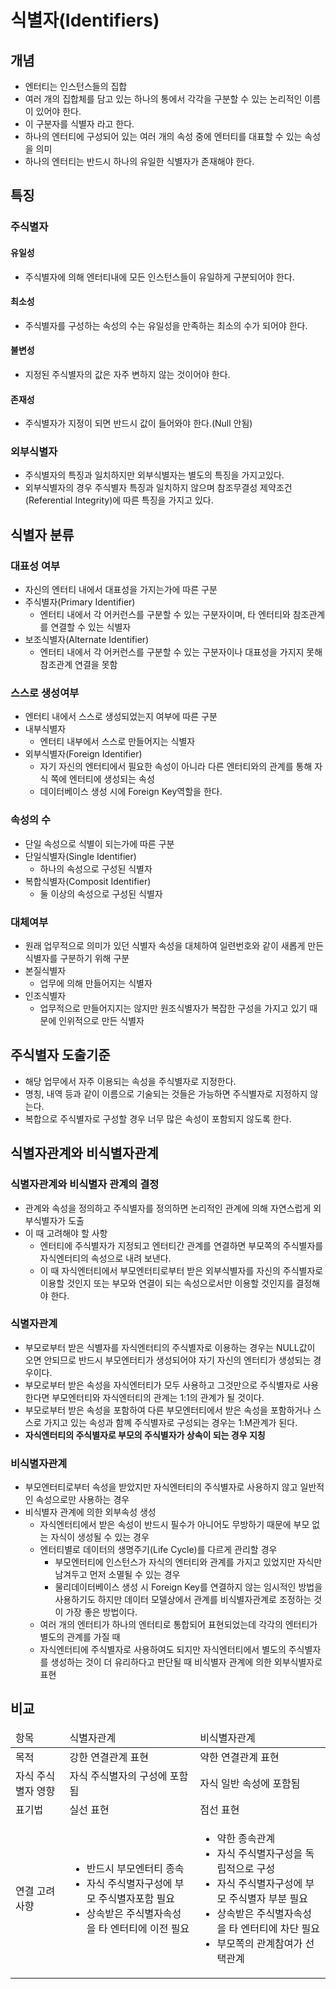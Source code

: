 # 식별자(Identifiers)

## 개념
- 엔터티는 인스턴스들의 집합
- 여러 개의 집합체를 담고 있는 하나의 통에서 각각을 구분할 수 있는 논리적인 이름이 있어야 한다.
- 이 구분자를 식별자 라고 한다.
- 하나의 엔터티에 구성되어 있는 여러 개의 속성 중에 엔터티를 대표할 수 있는 속성을 의미
- 하나의 엔터티는 반드시 하나의 유일한 식별자가 존재해야 한다.

## 특징
### 주식별자
#### 유일성
- 주식별자에 의해 엔터티내에 모든 인스턴스들이 유일하게 구분되어야 한다.
#### 최소성
- 주식별자를 구성하는 속성의 수는 유일성을 만족하는 최소의 수가 되어야 한다.
#### 불변성
- 지정된 주식별자의 값은 자주 변하지 않는 것이어야 한다.
#### 존재성
- 주식별자가 지정이 되면 반드시 값이 들어와야 한다.(Null 안됨)

### 외부식별자
- 주식별자의 특징과 일치하지만 외부식별자는 별도의 특징을 가지고있다.
- 외부식별자의 경우 주식별자 특징과 일치하지 않으며 참조무결성 제약조건(Referential Integrity)에 따른 특징을 가지고 있다.

## 식별자 분류
### 대표성 여부
- 자신의 엔터티 내에서 대표성을 가지는가에 따른 구분
- 주식별자(Primary Identifier) 
  - 엔터티 내에서 각 어커런스를 구분할 수 있는 구분자이며, 타 엔터티와 참조관계를 연결할 수 있는 식별자
- 보조식별자(Alternate Identifier)
  - 엔터티 내에서 각 어커런스를 구분할 수 있는 구분자이나 대표성을 가지지 못해 참조관계 연결을 못함

### 스스로 생성여부
- 엔터티 내에서 스스로 생성되었는지 여부에 따른 구분
- 내부식별자
  - 엔터티 내부에서 스스로 만들어지는 식별자
- 외부식별자(Foreign Identifier)
  - 자기 자신의 엔터티에서 필요한 속성이 아니라 다른 엔터티와의 관계를 통해 자식 쪽에 엔터티에 생성되는 속성
  - 데이터베이스 생성 시에 Foreign Key역할을 한다.

### 속성의 수
- 단일 속성으로 식별이 되는가에 따른 구분
- 단일식별자(Single Identifier)
  - 하나의 속성으로 구성된 식별자
- 복합식별자(Composit Identifier)
  - 둘 이상의 속성으로 구성된 식별자

### 대체여부
- 원래 업무적으로 의미가 있던 식별자 속성을 대체하여 일련번호와 같이 새롭게 만든 식별자를 구분하기 위해 구분
- 본질식별자
  - 업무에 의해 만들어지는 식별자
- 인조식별자
  - 업무적으로 만들어지지는 않지만 원조식별자가 복잡한 구성을 가지고 있기 때문에 인위적으로 만든 식별자

## 주식별자 도출기준
- 해당 업무에서 자주 이용되는 속성을 주식별자로 지정한다.
- 명칭, 내역 등과 같이 이름으로 기술되는 것들은 가능하면 주식별자로 지정하지 않는다.
- 복합으로 주식별자로 구성할 경우 너무 많은 속성이 포함되지 않도록 한다.

## 식별자관계와 비식별자관계

### 식별자관계와 비식별자 관계의 결정
- 관계와 속성을 정의하고 주식별자를 정의하면 논리적인 관계에 의해 자연스럽게 외부식별자가 도출
- 이 때 고려해야 할 사항
  - 엔터티에 주식별자가 지정되고 엔터티간 관계를 연결하면 부모쪽의 주식별자를 자식엔터티의 속성으로 내려 보낸다.
  - 이 때 자식엔터티에서 부모엔터티로부터 받은 외부식별자를 자신의 주식별자로 이용할 것인지 또는 부모와 연결이 되는 속성으로서만 이용할 것인지를 결정해야 한다.

### 식별자관계
- 부모로부터 받은 식별자를 자식엔터티의 주식별자로 이용하는 경우는 NULL값이 오면 안되므로 반드시 부모엔터티가 생성되어야 자기 자신의 엔터티가 생성되는 경우이다.
- 부모로부터 받은 속성을 자식엔터티가 모두 사용하고 그것만으로 주식별자로 사용한다면 부모엔터티와 자식엔터티의 관계는 1:1의 관계가 될 것이다.
- 부모로부터 받은 속성을 포함하여 다른 부모엔터티에서 받은 속성을 포함하거나 스스로 가지고 있는 속성과 함꼐 주식별자로 구성되는 경우는 1:M관계가 된다.
- **자식엔터티의 주식별자로 부모의 주식별자가 상속이 되는 경우 지칭**

### 비식별자관계
- 부모엔터티로부터 속성을 받았지만 자식엔터티의 주식별자로 사용하지 않고 일반적인 속성으로만 사용하는 경우
- 비식별자 관계에 의한 외부속성 생성
  - 자식엔터티에서 받은 속성이 반드시 필수가 아니어도 무방하기 때문에 부모 없는 자식이 생성될 수 있는 경우
  - 엔터티별로 데이터의 생명주기(Life Cycle)를 다르게 관리할 경우 
    - 부모엔터티에 인스턴스가 자식의 엔터티와 관계를 가지고 있었지만 자식만 남겨두고 먼저 소멸될 수 있는 경우
    - 물리데이터베이스 생성 시 Foreign Key를 연결하지 않는 임시적인 방법을 사용하기도 하지만 데이터 모델상에서 관계를 비식별자관계로 조정하는 것이 가장 좋은 방법이다.
  - 여러 개의 엔터티가 하나의 엔터티로 통합되어 표현되었는데 각각의 엔터티가 별도의 관계를 가질 때
  - 자식엔터티에 주식별자로 사용하여도 되지만 자식엔터티에서 별도의 주식별자를 생성하는 것이 더 유리하다고 판단될 때 비식별자 관계에 의한 외부식별자로 표현

## 비교
<table>
<thead>
    <tr>
        <td>항목</td>
        <td>식별자관계</td>
        <td>비식별자관계</td>
    </tr>
</thead>
<tbody>
<tr>
    <td>목적</td>
    <td>강한 연결관계 표현</td>
    <td>약한 연결관계 표현</td>
</tr>
<tr>
    <td>자식 주식별자 영향</td>
    <td>자식 주식별자의 구성에 포함됨</td>
    <td>자식 일반 속성에 포함됨</td>
</tr>
<tr>
    <td>표기법</td>
    <td>실선 표현</td>
    <td>점선 표현</td>
</tr>
<tr>
    <td>연결 고려사향</td>
    <td>
        <ul>
            <li>반드시 부모엔터티 종속</li>
            <li>자식 주식별자구성에 부모 주식별자포함 필요</li>
            <li>상속받은 주식별자속성을 타 엔터티에 이전 필요</li>
        </ul>
    </td>
    <td>
        <ul>
            <li>약한 종속관계</li>
            <li>자식 주식별자구성을 독립적으로 구성</li>
            <li>자식 주식별자구성에 부모 주식별자 부분 필요</li>
            <li>상속받은 주식별자속성을 타 엔터티에 차단 필요</li>
            <li>부모쪽의 관계참여가 선택관계</li>
        </ul>
    </td>
</tr>
</tbody>
</table>
